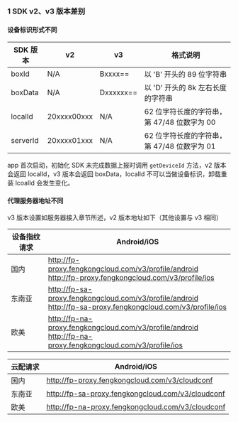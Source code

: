 ### 1 SDK v2、v3 版本差别

#### 设备标识形式不同

| SDK 版本 | v2          | v3        | 格式说明                                    |
| -------- | ----------- | --------- | ------------------------------------------- |
| boxId    | N/A         | Bxxxx==   | 以 'B' 开头的 89 位字符串                   |
| boxData  | N/A         | Dxxxxxx== | 以 'D' 开头的 8k 左右长度的字符串           |
| localId  | 20xxxx00xxx | N/A       | 62 位字符长度的字符串，第 47/48 位数字为 00 |
| serverId | 20xxxx01xxx | N/A       | 62 位字符长度的字符串，第 47/48 位数字为 01 |

app 首次启动，初始化 SDK 未完成数据上报时调用 `getDeviceId` 方法，v2 版本会返回 localId，v3 版本会返回 boxData，localId 不可以当做设备标识，卸载重装 lcoalId 会发生变化。

#### 代理服务器地址不同

v3 版本设置如服务器接入章节所述，v2 版本地址如下（其他设置与 v3 相同）

| 设备指纹请求 | Android/iOS                                                  |
| ------------ | ------------------------------------------------------------ |
| 国内         | http://fp-proxy.fengkongcloud.com/v3/profile/android<br/>http://fp-proxy.fengkongcloud.com/v3/profile/ios |
| 东南亚       | http://fp-sa-proxy.fengkongcloud.com/v3/profile/android<br/>http://fp-sa-proxy.fengkongcloud.com/v3/profile/ios |
| 欧美         | http://fp-na-proxy.fengkongcloud.com/v3/profile/android<br/>http://fp-na-proxy.fengkongcloud.com/v3/profile/ios |

| 云配请求 | Android/iOS                                       |
| -------- | ------------------------------------------------- |
| 国内     | http://fp-proxy.fengkongcloud.com/v3/cloudconf    |
| 东南亚   | http://fp-sa-proxy.fengkongcloud.com/v3/cloudconf |
| 欧美     | http://fp-na-proxy.fengkongcloud.com/v3/cloudconf |




